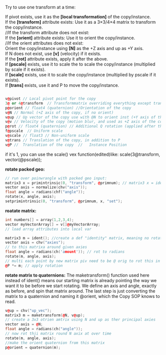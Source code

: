 Try to use one transform at a time:

If pivot exists, use it as the **[local transformation]** of the copy/instance.  
If the **[transform]** attribute exists: Use it as a 3×3/4×4 matrix to transform the copy/instance.  
//If the transform attribute does not exist:  
If the **[orient]** attribute exists: Use it to orient the copy/instance.  
//If the orient attributes does not exist:  
Orient the copy/instance using **[N]** as the +Z axis and up as +Y axis.  
If N does not exist, use **[v]** (velocity) if it exists.  
If the **[rot]** attribute exists, apply it after the above.  
If **[pscale]** exists, use it to scale the to scale the copy/instance (multiplied by scale if it exists).  
If **[scale]** exists, use it to scale the copy/instance (multiplied by pscale if it exists).  
If **[trans]** exists, use it and P to move the copy/instance.  



```cpp

v@pivot // Local pivot point for the copy
3@ or 4@transform  // Transformmatrix overriding everything except translations from [P], [pivot], and [trans]
p@orient // float4 (quaternion) //Orientation of the copy
v@N // Normal (+Z axis of the copy, if no orient)
v@up // Up vector of the copy use with @N to orient inst (+Y axis of the copy, if no orient)
v@v // Velocity of the copy (motion blur, and used as +Z axis of the copy if no orient or N)
p@rot // float4 (quaternion) // Additional Q rotation (applied after the orientation attributes above)
f@pscale  // Uniform scale 
v@scale // float3 // Non-uniform scale
v@trans // Translation of the copy, in addition to P
v@P //  Translation of the copy  //   Instance Position

```

 if it's 1, you can use the scale() vex function(edited)like: scale(3@transform, vector(@pscale));
 


**rotate packed geo:**
```cpp
// run over poinwrangle with packed geo input:
matrix3 x = primintrinsic(0, "transform", @primnum); // matrix3 x = ident();
vector axis = normalize(chv("axis"));
float angle = radians(chf("angle"));
rotate(x, angle, axis);
setprimintrinsic(0, "transform", @primnum, x, "set");
```

**roatate matrix:**
```cpp
int numbers[] = array(1,2,3,4);
vector myVectorArray[] = v[]@myVectorArray; 
// load array attributes into local var

matrix3 m = ident(); //create a def "identity" matrix, meaning no rotation
vector axis = chv("axies"); 
// to this matrixa around given axies 
float angle = radians(ch('amount')); // rot to radians 
rotate(m, angle, axis); 
// multi each point by new matrix piv need to be @ orig to rot this in place
@P *= m; // apply rotation
```

**rotate matrix to quaternions:**
The maketransform() function used here instead of ident()  means our starting matrix is already pointing the way we want it to be before we start rotating. We define an axis and angle, exactly as before, and spin that matrix around. The last step is just converting the matrix to a quaternion and naming it @orient,  which the Copy SOP knows to read.
```cpp
v@up = chv("up_vec");
matrix3 m = maketransform(@N, v@up);
// create a 3x3 otrien amtrix using N and up as ther principal axies 
vector axis = @N;
float angle = radians(ch("angle"));
// now rot thji matrix round N axix at over time
rotate(m, angle, axis);
//make the orient quaternion from this matrix
p@orient = quaternion(m);
```


